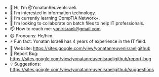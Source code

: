 - 👋 Hi, I’m @YonatanReuvenIsraeli.
- 👀 I’m interested in information technology.
- 🌱 I’m currently learning CompTIA Network+.
- 💞️ I’m looking to collaborate on batch files to help IT professionals.
- 📫 How to reach me: yonirisraeli@gmail.com
- 😄 Pronouns: He/him.
- ⚡ Fun fact: Yonatan Israeli has 4 years of experience in the IT field.
- 🔗 Website: https://sites.google.com/view/yonatanreuvenisraeligithub
- 🐛 Report Bug: https://sites.google.com/view/yonatanreuvenisraeligithub/report-bug
- 💡 Suggestions: https://sites.google.com/view/yonatanreuvenisraeligithub/suggestions

<!---
YonatanReuvenIsraeli/YonatanReuvenIsraeli is a ✨ special ✨ repository because its `README.md` (this file) appears on your GitHub profile.
You can click the Preview link to take a look at your changes.
--->
